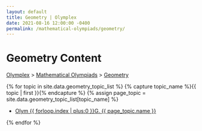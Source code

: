 ```yaml
---
layout: default
title: Geometry | Olymplex
date: 2021-08-16 12:00:00 -0400
permalink: /mathematical-olympiads/geometry/
---
```

<h1>Geometry Content</h1>
<p><a href="https://example.com">Olymplex</a> > <a href="https://example.com">Mathematical Olympiads</a> > <a href="https://example.com">Geometry</a><p>
{% for topic in site.data.geometry_topic_list %}
{% capture topic_name %}{{ topic | first }}{% endcapture %}
{% assign page_topic = site.data.geometry_topic_list[topic_name] %}
  <ul class="actions fit big">
  <li><l><a href="{{ site.baseurl }}{{ page.permalink}}olym-{{ forloop.index | plus:0 }}g" class="button fit big">Olym {{ forloop.index | plus:0 }}G. {{ page_topic.name }}</a></l></li>
  </ul>
{% endfor %}
